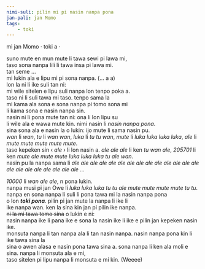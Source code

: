 ```yaml
---
nimi-suli: pilin mi pi nasin nanpa pona
jan-pali: jan Momo
tags:
	- toki
---
```

mi jan Momo · toki a ·

suno mute en mun mute li tawa sewi pi lawa mi,  
taso sona nanpa lili li tawa insa pi lawa mi.  
tan seme …  
mi lukin ala e lipu mi pi sona nanpa. (… a a)  
lon la ni li ike suli tan ni:  
mi wile sitelen e lipu suli nanpa lon tenpo poka a.  
taso ni li suli tawa mi taso. tenpo sama la  
mi kama ala sona e sona nanpa pi tomo sona mi  
li kama sona e nasin nanpa sin.  
nasin ni li pona mute tan ni: ona li lon lipu su  
li wile ala e wawa mute kin. nimi nasin li *nasin nanpa pona*.  
sina sona ala e nasin la o lukin: ijo mute li sama nasin pu.  
*wan* li *wan*, *tu* li *wan wan*, *luka* li *tu tu wan*, *mute* li *luka luka luka luka*, *ale* li *mute mute mute mute mute*.  
taso kepeken sin ‹ *ale* › li lon nasin a. *ale ale ale* li ken *tu wan ale*, *205701* li ken *mute ale mute mute luka luka luka tu ale wan*.  
nasin pu la nanpa sama li *ale ale ale ale ale ale ale ale ale ale ale ale ale ale ale ale ale ale ale ale ale ale …*

*10000* li *wan ale ale*, n pona lukin.  
nanpa musi pi jan Owe li *luka luka luka tu tu ale mute mute mute mute tu tu*.  
nanpa en sona nanpa li suli li pona tawa mi la nasin nanpa pona  
o lon ***toki pona***. pilin pi jan mute la nanpa li ike li  
ike nanpa wan. ken la sina kin jan pi pilin ike nanpa.  
~~ni la mi tawa tomo sina~~ o lukin e ni:  
nasin nanpa ike li pana ike e sona la nasin ike li ike e pilin jan kepeken nasin ike.  
monsuta nanpa li tan nanpa ala li tan nasin nanpa. nasin nanpa pona kin li ike tawa sina la  
sina o awen alasa e nasin pona tawa sina a. sona nanpa li ken ala moli e sina. nanpa li monsuta ala e mi,  
taso sitelen pi lipu nanpa li monsuta e mi kin. (Weeee)
